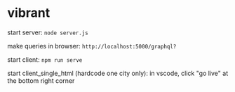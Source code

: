 # vibrant
start server:
`node server.js`

make queries in browser:
`http://localhost:5000/graphql?`

start client:
`npm run serve`

start client_single_html (hardcode one city only):
in vscode, click "go live" at the bottom right corner
